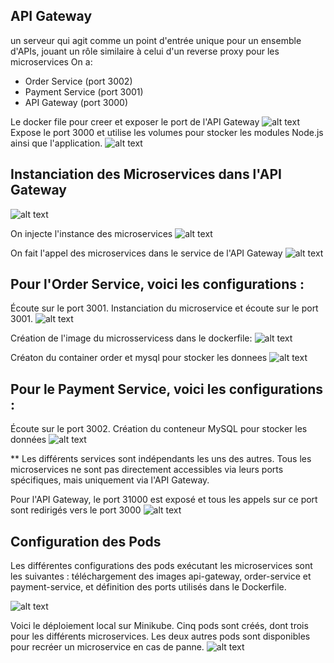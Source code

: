 ## API Gateway
un serveur qui agit comme un point d'entrée unique pour un ensemble d'APIs, jouant un rôle similaire à celui d'un reverse proxy pour les microservices
On a: 
- Order Service (port 3002)
- Payment Service (port 3001)
- API Gateway (port 3000)

Le docker file pour creer et exposer le port de l'API Gateway
![alt text](<Screenshot 2024-06-15 at 19.58.14.png>)
Expose le port 3000 et utilise les volumes pour stocker les modules Node.js ainsi que l'application.
![alt text](<Screenshot 2024-06-15 at 20.00.56.png>)

## Instanciation des Microservices dans l'API Gateway
![alt text](<Screenshot 2024-06-15 at 20.05.43.png>)

On injecte l'instance des microservices 
![alt text](<Screenshot 2024-06-15 at 20.03.24.png>)

On fait l'appel des microservices dans le service de l'API Gateway
![alt text](<Screenshot 2024-06-15 at 20.04.29.png>)


## Pour l'Order Service, voici les configurations :
Écoute sur le port 3001.
Instanciation du microservice et écoute sur le port 3001.
![alt text](<Screenshot 2024-06-15 at 20.08.05.png>)

Création de l'image du microsservicess dans le dockerfile: 
![alt text](<Screenshot 2024-06-15 at 20.09.06.png>)

Créaton du container order et mysql pour stocker les donnees 
![alt text](<Screenshot 2024-06-15 at 20.09.06-1.png>)

## Pour le Payment Service, voici les configurations :
Écoute sur le port 3002.
Création du conteneur MySQL pour stocker les données
![alt text](<Screenshot 2024-06-15 at 20.11.52.png>)



** Les différents services sont indépendants les uns des autres. Tous les microservices ne sont pas directement accessibles via leurs ports spécifiques, mais uniquement via l'API Gateway.

Pour l'API Gateway, le port 31000 est exposé et tous les appels sur ce port sont redirigés vers le port 3000
![alt text](<Screenshot 2024-06-15 at 20.17.08.png>)


## Configuration des Pods
Les différentes configurations des pods exécutant les microservices sont les suivantes : téléchargement des images api-gateway, order-service et payment-service, et définition des ports utilisés dans le Dockerfile.

![alt text](<Screenshot 2024-06-15 at 20.18.23.png>)

Voici le déploiement local sur Minikube. Cinq pods sont créés, dont trois pour les différents microservices. Les deux autres pods sont disponibles pour recréer un microservice en cas de panne.
![alt text](<Screenshot 2024-06-15 at 20.21.21.png>)